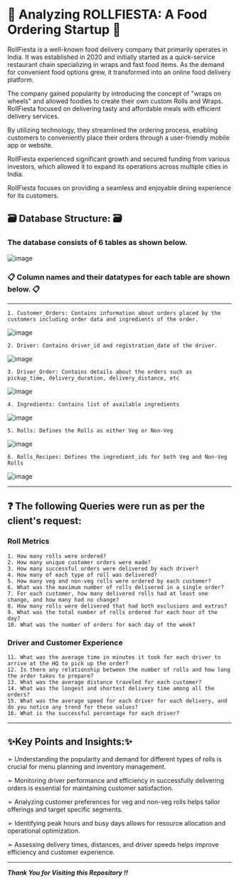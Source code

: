 # 🌯 Analyzing ROLLFIESTA: A Food Ordering Startup 🌯

RollFiesta is a well-known food delivery company that primarily operates in India. It was established in 2020 and initially started as a quick-service restaurant chain specializing in wraps and fast food items. As the demand for convenient food options grew, it transformed into an online food delivery platform.

The company gained popularity by introducing the concept of "wraps on wheels" and allowed foodies to create their own custom Rolls and Wraps. RollFiesta focused on delivering tasty and affordable meals with efficient delivery services.

By utilizing technology, they streamlined the ordering process, enabling customers to conveniently place their orders through a user-friendly mobile app or website.

RollFiesta experienced significant growth and secured funding from various investors, which allowed it to expand its operations across multiple cities in India.

RollFiesta focuses on providing a seamless and enjoyable dining experience for its customers.

## 🗃️ Database Structure: 🗃️

### The database consists of 6 tables as shown below.

![image](https://github.com/prithush92/Analyzing-a-food-ordering-startup/assets/126896351/9cdc9a50-a79a-4327-9aeb-82129a614b32)

### 📋 Column names and their datatypes for each table are shown below. 📋
<hr>

```1. Customer_Orders: Contains information about orders placed by the customers including order data and ingredients of the order.```

![image](https://github.com/prithush92/Analyzing-a-food-ordering-startup/assets/126896351/b42a3ee9-c5b7-4af8-b794-a87e98b5176f)

```2. Driver: Contains driver_id and registration_date of the driver.```

![image](https://github.com/prithush92/Analyzing-a-food-ordering-startup/assets/126896351/c02c4a7c-d127-4ae1-ba8a-5564c128d100)

```3. Driver_Order: Contains details about the orders such as pickup_time, delivery_duration, delivery_distance, etc```

![image](https://github.com/prithush92/Analyzing-a-food-ordering-startup/assets/126896351/0d7d2979-4189-4ca4-9bf6-62dd87105b36)


```4. Ingredients: Contains list of available ingredients```

![image](https://github.com/prithush92/Analyzing-a-food-ordering-startup/assets/126896351/0f39282e-729d-4eb1-8c9d-fde8be85fa11)


```5. Rolls: Defines the Rolls as either Veg or Non-Veg```

![image](https://github.com/prithush92/Analyzing-a-food-ordering-startup/assets/126896351/c8edc3a6-47ea-4104-a41f-089be41bc56a)


```6. Rolls_Recipes: Defines the ingredient_ids for both Veg and Non-Veg Rolls```

![image](https://github.com/prithush92/Analyzing-a-food-ordering-startup/assets/126896351/b3cdd329-a803-432d-91d5-e224170a5c2d)

<hr>

## ❓ The following Queries were run as per the client's request:

### Roll Metrics
```
1. How many rolls were ordered?
2. How many unique customer orders were made?
3. How many successful orders were delivered by each driver?
4. How many of each type of roll was delivered?
5. How many veg and non-veg rolls were ordered by each customer?
6. What was the maximum number of rolls delivered in a single order?
7. For each customer, how many delivered rolls had at least one change, and how many had no change?
8. How many rolls were delivered that had both exclusions and extras?
9. What was the total number of rolls ordered for each hour of the day?
10. What was the number of orders for each day of the week?
```

### Driver and Customer Experience
```
11. What was the average time in minutes it took for each driver to arrive at the HQ to pick up the order?
12. Is there any relationship between the number of rolls and how long the order takes to prepare?
13. What was the average distance traveled for each customer?
14. What was the longest and shortest delivery time among all the orders?
15. What was the average speed for each driver for each delivery, and do you notice any trend for these values?
16. What is the successful percentage for each driver?
```

<hr>

## ✨Key Points and Insights:✨
➢ Understanding the popularity and demand for different types of rolls is
crucial for menu planning and inventory management.

➢ Monitoring driver performance and efficiency in successfully delivering
orders is essential for maintaining customer satisfaction.

➢ Analyzing customer preferences for veg and non-veg rolls helps tailor
offerings and target specific segments.

➢ Identifying peak hours and busy days allows for resource allocation and
operational optimization.

➢ Assessing delivery times, distances, and driver speeds helps improve
efficiency and customer experience.

<hr>

***Thank You for Visiting this Repository !!***
